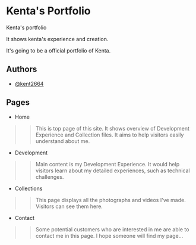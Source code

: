 # Kenta's Portfolio

Kenta's portfolio

It shows kenta's experience and creation.

It's going to be a official portfolio of Kenta.


## Authors

- [@kent2664](https://github.com/kent2664/htmlFinalPJ)


## Pages

- Home
>> This is top page of this site.
>> It shows overview of Development Experience and Collection files.
>> It aims to help visitors easily understand about me.

- Development
>> Main content is my Development Experience.
>> It would help visitors learn about my detailed experiences, such as technical challenges. 

- Collections
>> This page displays all the photographs and videos I've made. Visitors can see them here.

- Contact
>> Some potential customers who are interested in me are able to contact me in this page.
>> I hope someone will find my page...

